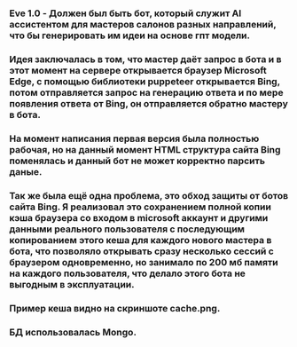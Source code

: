 ### **Eve 1.0** - Должен был быть бот, который служит AI ассистентом для мастеров салонов разных направлений, что бы генерировать им идеи на основе гпт модели.
### Идея заключалась в том, что мастер даёт запрос в бота и в этот момент на сервере открывается браузер Microsoft Edge, с помощью библиотеки puppeteer открывается Bing, потом отправляется запрос на генерацию ответа и по мере появления ответа от Bing, он отправляется обратно мастеру в бота.
### На момент написания первая версия была полностью рабочая, но на данный момент HTML структура сайта Bing поменялась и данный бот не может корректно парсить даные.
### Так же была ещё одна проблема, это обход защиты от ботов сайта Bing. Я реализовал это сохранением полной копии кэша браузера со входом в microsoft аккаунт и другими данными реального пользователя с последующим копированием этого кеша для каждого нового мастера в бота, что позволяло открывать сразу несколько сессий с браузером одновременно, но занимало по 200 мб памяти на каждого пользователя, что делало этого бота не выгодным в эксплуатации.
### Пример кеша видно на скриншоте cache.png.
### БД использовалась Mongo.